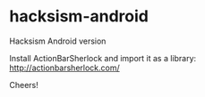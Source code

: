 hacksism-android
================

Hacksism Android version

Install ActionBarSherlock and import it as a library:
http://actionbarsherlock.com/

Cheers!